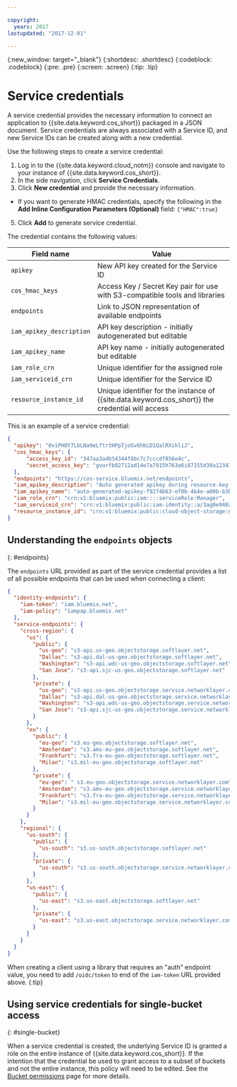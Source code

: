 ```yaml
---

copyright:
  years: 2017
lastupdated: "2017-12-01"

---
```

{:new_window: target="_blank"}
{:shortdesc: .shortdesc}
{:codeblock: .codeblock}
{:pre: .pre}
{:screen: .screen}
{:tip: .tip}

# Service credentials

A service credential provides the necessary information to connect an application to {{site.data.keyword.cos_short}} packaged in a JSON document.  Service credentials are always associated with a Service ID, and new Service IDs can be created along with a new credential.  

Use the following steps to create a service credential:
1. Log in to the {{site.data.keyword.cloud_notm}} console and navigate to your instance of {{site.data.keyword.cos_short}}.
2. In the side navigation, click **Service Credentials**. 
3. Click **New credential** and provide the necessary information.
  - If you want to generate HMAC credentials, specify the following in the **Add Inline Configuration Parameters (Optional)** field:
    `{"HMAC":true}` 
5. Click **Add** to generate service credential.

The credential contains the following values:

Field name | Value
--|--
`apikey`  |  New API key created for the Service ID
`cos_hmac_keys`  |  Access Key / Secret Key pair for use with S3-compatible tools and libraries
`endpoints`  |  Link to JSON representation of available endpoints
`iam_apikey_description`  |  API key description - initially autogenerated but editable
`iam_apikey_name`  |  API key name - initially autogenerated but editable
`iam_role_crn`  |  Unique identifier for the assigned role
`iam_serviceid_crn`  |  Unique identifier for the Service ID
`resource_instance_id`  |  Unique identifier for the instance of {{site.data.keyword.cos_short}} the credential will access

This is an example of a service credential:

```json
{
  "apikey": "0viPHOY7LbLNa9eLftrtHPpTjoGv6hbLD1QalRXikliJ",
  "cos_hmac_keys": {
      "access_key_id": "347aa3a4b34344f8bc7c7cccdf856e4c",
      "secret_access_key": "gvurfb82712ad14e7a7915h763a6i87155d30a1234364f61"
  },
  "endpoints": "https://cos-service.bluemix.net/endpoints",
  "iam_apikey_description": "Auto generated apikey during resource-key operation for Instance - crn:v1:bluemix:public:cloud-object-storage:global:a/3ag0e9402tyfd5d29761c3e97696b71n:d6f74k03-6k4f-4a82-b165-697354o63903::",
  "iam_apikey_name": "auto-generated-apikey-f9274b63-ef0b-4b4e-a00b-b3bf9023f9dd",
  "iam_role_crn": "crn:v1:bluemix:public:iam::::serviceRole:Manager",
  "iam_serviceid_crn": "crn:v1:bluemix:public:iam-identity::a/3ag0e9402tyfd5d29761c3e97696b71n::serviceid:ServiceId-540a4a41-7322-4fdd-a9e7-e0cb7ab760f9",
  "resource_instance_id": "crn:v1:bluemix:public:cloud-object-storage:global:a/3ag0e9402tyfd5d29761c3e97696b71n:d6f74k03-6k4f-4a82-b165-697354o63903::"
}
```

## Understanding the `endpoints` objects
{: #endpoints}

The `endpoints` URL provided as part of the service credential provides a list of all possible endpoints that can be used when connecting a client:

```json
{
  "identity-endpoints": {
    "iam-token": "iam.bluemix.net",
    "iam-policy": "iampap.bluemix.net"
  },
  "service-endpoints": {
    "cross-region": {
      "us": {
        "public": {
          "us-geo": "s3-api.us-geo.objectstorage.softlayer.net",
          "Dallas": "s3-api.dal-us-geo.objectstorage.softlayer.net",
          "Washington": "s3-api.wdc-us-geo.objectstorage.softlayer.net",
          "San Jose": "s3-api.sjc-us-geo.objectstorage.softlayer.net"
        },
        "private": {
          "us-geo": "s3-api.us-geo.objectstorage.service.networklayer.com",
          "Dallas": "s3-api.dal-us-geo.objectstorage.service.networklayer.com",
          "Washington": "s3-api.wdc-us-geo.objectstorage.service.networklayer.com",
          "San Jose": "s3-api.sjc-us-geo.objectstorage.service.networklayer.com"
        }
      },
      "eu": {
        "public": {
          "eu-geo": "s3.eu-geo.objectstorage.softlayer.net",
          "Amsterdam": "s3.ams-eu-geo.objectstorage.softlayer.net",
          "Frankfurt": "s3.fra-eu-geo.objectstorage.softlayer.net",
          "Milan": "s3.mil-eu-geo.objectstorage.softlayer.net"
        },
        "private": {
          "eu-geo": " s3.eu-geo.objectstorage.service.networklayer.com",
          "Amsterdam": "s3.ams-eu-geo.objectstorage.service.networklayer.com",
          "Frankfurt": "s3.fra-eu-geo.objectstorage.service.networklayer.com",
          "Milan": "s3.mil-eu-geo.objectstorage.service.networklayer.com"
        }
      }
    },
    "regional": {
      "us-south": {
        "public": {
          "us-south": "s3.us-south.objectstorage.softlayer.net"
        },
        "private": {
          "us-south": "s3.us-south.objectstorage.service.networklayer.com"
        }
      },
      "us-east": {
        "public": {
          "us-east": "s3.us-east.objectstorage.softlayer.net"
        },
        "private": {
          "us-east": "s3.us-east.objectstorage.service.networklayer.com"
        }
      }
    }
  }
}
```

When creating a client using a library that requires an "auth" endpoint value, you need to add `/oidc/token` to end of the `iam-token` URL provided above.
{:tip}

## Using service credentials for single-bucket access
{: #single-bucket}

When a service credential is created, the underlying Service ID is granted a role on the entire instance of {{site.data.keyword.cos_short}}. If the intention that the credential be used to grant access to a subset of buckets and not the entire instance, this policy will need to be edited.  See the [Bucket permissions](/docs/services/cloud-object-storage/iam/buckets.html) page for more details.
